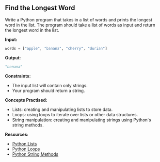 ## **Find the Longest Word**

Write a Python program that takes in a list of words and prints the longest word in the list. The program should take a list of words as input and return the longest word in the list.


**Input:**

```python
words = ["apple", "banana", "cherry", "durian"]
```


**Output:**
```python
"banana"
```


**Constraints:**
- The input list will contain only strings.
- Your program should return a string.

**Concepts Practised:**
- Lists: creating and manipulating lists to store data.
- Loops: using loops to iterate over lists or other data structures.
- String manipulation: creating and manipulating strings using Python's string methods.

**Resources:**

- [Python Lists](https://www.w3schools.com/python/python_lists.asp)
- [Python Loops](https://www.w3schools.com/python/python_for_loops.asp)
- [Python String Methods](https://www.w3schools.com/python/python_ref_string.asp)

